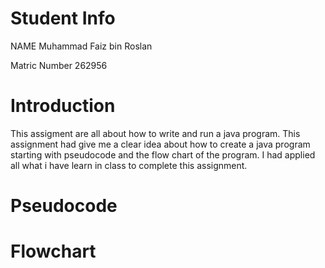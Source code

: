 # Student Info
NAME Muhammad Faiz bin Roslan

Matric Number 262956


# Introduction
This assigment are all about how to write and run a java program. This assignment had give me a clear idea about how to create a java program starting with pseudocode and the flow chart of the program. I had applied all what i have learn in class to complete this assignment.



# Pseudocode

	
  
  # Flowchart
  
  
  
  
  
